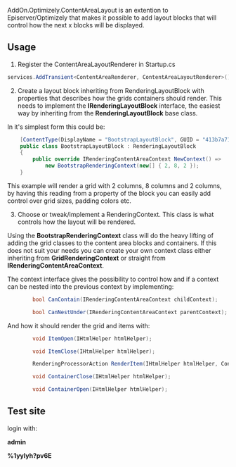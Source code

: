 AddOn.Optimizely.ContentAreaLayout is an extention to Episerver/Optimizely that makes it possible to add layout blocks that will control how the next x blocks will be displayed.


## Usage


1. Register the ContentAreaLayoutRenderer in Startup.cs

```cs
services.AddTransient<ContentAreaRenderer, ContentAreaLayoutRenderer>();
```

2. Create a layout block inheriting from RenderingLayoutBlock with properties that describes how the grids containers should render. This needs to implement the **IRenderingLayoutBlock** interface, the easiest way by inheriting from the **RenderingLayoutBlock** base class.

 In it's simplest form this could be:
```cs
    [ContentType(DisplayName = "BootstrapLayoutBlock", GUID = "413b7a71-8490-4f22-bddc-77325c53424f", Description = "")]
    public class BootstrapLayoutBlock : RenderingLayoutBlock
    {
        public override IRenderingContentAreaContext NewContext() =>
            new BootstrapRenderingContext(new[] { 2, 8, 2 });
    }
```
This example will render a grid with 2 columns, 8 columns and 2 columns, by having this reading from a property of the block you can easily add control over grid sizes, padding colors etc.

3. Choose or tweak/implement a RenderingContext. This class is what controls how the layout will be rendered.

Using the **BootstrapRenderingContext** class will do the heavy lifting of adding the grid classes to the content area blocks and containers. If this does not suit your needs you can create your own context class either inheriting from **GridRenderingContext** or straight from **IRenderingContentAreaContext**.

The context interface gives the possibility to control how and if a context can be nested into the previous context by implementing:
```cs
        bool CanContain(IRenderingContentAreaContext childContext);

        bool CanNestUnder(IRenderingContentAreaContext parentContext);
```
And how it should render the grid and items with:
```cs
        void ItemOpen(IHtmlHelper htmlHelper);

        void ItemClose(IHtmlHelper htmlHelper);

        RenderingProcessorAction RenderItem(IHtmlHelper htmlHelper, ContentAreaItem current, Action renderItem);

        void ContainerClose(IHtmlHelper htmlHelper);

        void ContainerOpen(IHtmlHelper htmlHelper);
```

## Test site

login with:

**admin**

**%1yylyh?pv6E**
